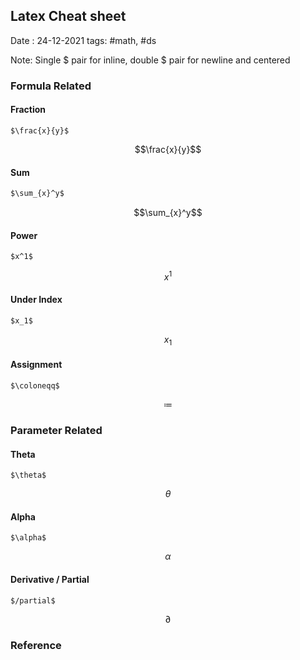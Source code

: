 ## Latex Cheat sheet
Date : 24-12-2021
tags: #math, #ds


Note: Single $ pair for inline, double $ pair for newline and centered

### Formula Related
#### Fraction
```
$\frac{x}{y}$
```
$$\frac{x}{y}$$
#### Sum
```md
$\sum_{x}^y$
```
$$\sum_{x}^y$$

#### Power
```
$x^1$
```
$$x^1$$

#### Under Index
```
$x_1$
```
$$x_1$$

#### Assignment
```
$\coloneqq$
```
$$\coloneqq$$
### Parameter Related
#### Theta
```
$\theta$
```
$$\theta$$
#### Alpha

```
$\alpha$
```
$$\alpha$$
#### Derivative / Partial
```
$/partial$
```
$$\partial$$

### Reference
